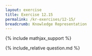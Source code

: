 ```yaml
---
layout: exercise
title: Exercise 12.15
permalink: /kr-exercises/12-15/
breadcrumb: Knowledge Representation
---
```


{% include mathjax_support %}

<div><i class="arrow-up loader" data-chapter="kr-exercises" data-exercise="ex_15" data-rating="0"></i></div>
{% include_relative question.md %}
